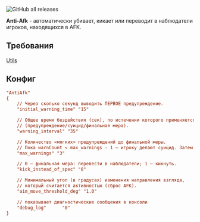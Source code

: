 ![GitHub all releases](https://img.shields.io/github/downloads/ABKAM2023/Anti-Afk/total?style=for-the-badge)

**Anti-Afk** - автоматически убивает, кикает или переводит в наблюдатели игроков, находящихся в AFK.

## Требования
[Utils](https://github.com/Pisex/cs2-menus/releases)

## Конфиг
```ini
"AntiAfk"
{
    // Через сколько секунд выводить ПЕРВОЕ предупреждение.
    "initial_warning_time" "15"

    // Общее время бездействия (сек), по истечении которого применяется действие
    // (предупреждение/суицид/финальная мера).
    "warning_interval" "35"

    // Количество «мягких» предупреждений до финальной меры.
    // Пока warnCount < max_warnings - 1 — игроку делают суицид. Затем — финальная мера.
    "max_warnings" "3"

    // 0 — финальная мера: перевести в наблюдатели; 1 — кикнуть.
    "kick_instead_of_spec" "0"

    // Минимальный угол (в градусах) изменения направления взгляда,
    // который считается активностью (сброс AFK).
    "aim_move_threshold_deg" "1.0"

    // показывает диагностические сообщения в консоли
    "debug_log"      "0"    
}
```
